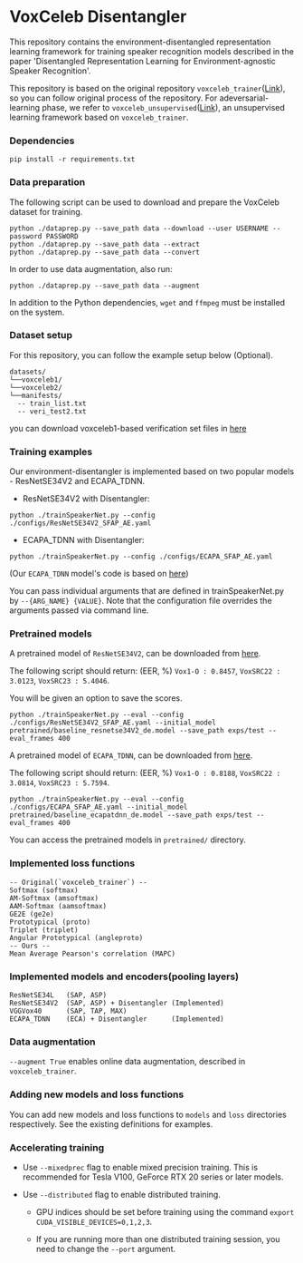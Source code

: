 # VoxCeleb Disentangler 

This repository contains the environment-disentangled representation learning framework for training speaker recognition models described in the paper 'Disentangled Representation Learning for Environment-agnostic Speaker Recognition'.

This repository is based on the original repository `voxceleb_trainer`([Link](https://github.com/clovaai/voxceleb_trainer)), so you can follow original process of the repository. For adeversarial-learning phase, we refer to `voxceleb_unsupervised`([Link](https://github.com/joonson/voxceleb_unsupervised)), an unsupervised learning framework based on `voxceleb_trainer`.

### Dependencies
```
pip install -r requirements.txt
```

### Data preparation

The following script can be used to download and prepare the VoxCeleb dataset for training.

```
python ./dataprep.py --save_path data --download --user USERNAME --password PASSWORD 
python ./dataprep.py --save_path data --extract
python ./dataprep.py --save_path data --convert
```
In order to use data augmentation, also run:

```
python ./dataprep.py --save_path data --augment
```

In addition to the Python dependencies, `wget` and `ffmpeg` must be installed on the system.

### Dataset setup 

For this repository, you can follow the example setup below (Optional).
```
datasets/
└──voxceleb1/
└──voxceleb2/
└──manifests/
  -- train_list.txt
  -- veri_test2.txt
```

you can download voxceleb1-based verification set files in [here](https://www.robots.ox.ac.uk/~vgg/data/voxceleb/vox2.html)

### Training examples

Our environment-disentangler is implemented based on two popular models - ResNetSE34V2 and ECAPA_TDNN.

- ResNetSE34V2 with Disentangler:
```
python ./trainSpeakerNet.py --config ./configs/ResNetSE34V2_SFAP_AE.yaml
```

- ECAPA_TDNN with Disentangler:
```
python ./trainSpeakerNet.py --config ./configs/ECAPA_SFAP_AE.yaml
```
(Our `ECAPA_TDNN` model's code is based on [here](https://github.com/clovaai/voxceleb_trainer/issues/86))

You can pass individual arguments that are defined in trainSpeakerNet.py by `--{ARG_NAME} {VALUE}`.
Note that the configuration file overrides the arguments passed via command line.

### Pretrained models

A pretrained model of `ResNetSE34V2`, can be downloaded from [here](https://github.com/kaistmm/voxceleb-disentangler/raw/main/pretrained/baseline_resnetse34V2_de.model).

The following script should return: (EER, %) `Vox1-O : 0.8457`,  `VoxSRC22 : 3.0123`, `VoxSRC23 : 5.4046`.

You will be given an option to save the scores.

```
python ./trainSpeakerNet.py --eval --config ./configs/ResNetSE34V2_SFAP_AE.yaml --initial_model pretrained/baseline_resnetse34V2_de.model --save_path exps/test --eval_frames 400
```

A pretrained model of `ECAPA_TDNN`, can be downloaded from [here](https://github.com/kaistmm/voxceleb-disentangler/raw/main/pretrained/baseline_ecapatdnn_de.model).

The following script should return: (EER, %) `Vox1-O : 0.8188`,  `VoxSRC22 : 3.0814`, `VoxSRC23 : 5.7594`.

```
python ./trainSpeakerNet.py --eval --config ./configs/ECAPA_SFAP_AE.yaml --initial_model pretrained/baseline_ecapatdnn_de.model --save_path exps/test --eval_frames 400 
```

You can access the pretrained models in `pretrained/` directory.


### Implemented loss functions
```
-- Original(`voxceleb_trainer`) --
Softmax (softmax)
AM-Softmax (amsoftmax)
AAM-Softmax (aamsoftmax)
GE2E (ge2e)
Prototypical (proto)
Triplet (triplet)
Angular Prototypical (angleproto)
-- Ours --
Mean Average Pearson's correlation (MAPC)
```

### Implemented models and encoders(pooling layers)
```
ResNetSE34L   (SAP, ASP)
ResNetSE34V2  (SAP, ASP) + Disentangler (Implemented)
VGGVox40      (SAP, TAP, MAX)
ECAPA_TDNN    (ECA) + Disentangler      (Implemented)
```

### Data augmentation

`--augment True` enables online data augmentation, described in `voxceleb_trainer`.

### Adding new models and loss functions

You can add new models and loss functions to `models` and `loss` directories respectively. See the existing definitions for examples.

### Accelerating training

- Use `--mixedprec` flag to enable mixed precision training. This is recommended for Tesla V100, GeForce RTX 20 series or later models.

- Use `--distributed` flag to enable distributed training.

  - GPU indices should be set before training using the command `export CUDA_VISIBLE_DEVICES=0,1,2,3`.

  - If you are running more than one distributed training session, you need to change the `--port` argument.
